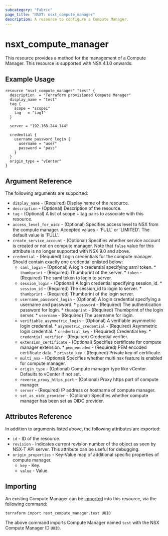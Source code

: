 ```yaml
---
subcategory: "Fabric"
page_title: "NSXT: nsxt_compute_manager"
description: A resource to configure a Compute Manager.
---
```


# nsxt_compute_manager

This resource provides a method for the management of a Compute Manager.
This resource is supported with NSX 4.1.0 onwards.

## Example Usage

```hcl
resource "nsxt_compute_manager" "test" {
  description  = "Terraform provisioned Compute Manager"
  display_name = "test"
  tag {
    scope = "scope1"
    tag   = "tag1"
  }

  server = "192.168.244.144"

  credential {
    username_password_login {
      username = "user"
      password = "pass"
    }
  }
  origin_type = "vCenter"
}
```

## Argument Reference

The following arguments are supported:

* `display_name` - (Required) Display name of the resource.
* `description` - (Optional) Description of the resource.
* `tag` - (Optional) A list of scope + tag pairs to associate with this resource.
* `access_level_for_oidc` - (Optional) Specifies access level to NSX from the compute manager. Accepted values - 'FULL' or 'LIMITED'. The default value is 'FULL'.
* `create_service_account` - (Optional) Specifies whether service account is created or not on compute manager. Note that `false` value for this attribute is no longer supported with NSX 9.0 and above.
* `credential` - (Required) Login credentials for the compute manager. Should contain exactly one credential enlisted below:
    * `saml_login` - (Optional) A login credential specifying saml token.
          * `thumbprint` - (Required) Thumbprint of the server.
          * `token` - (Required) The saml token to login to server.
    * `session_login` - (Optional) A login credential specifying session_id.
          * `session_id` - (Required) The session_id to login to server.
          * `thumbprint` - (Required) Thumbprint of the login server.
    * `username_password_login` - (Optional) A login credential specifying a username and password.
          * `password` - (Required) The authentication password for login.
          * `thumbprint` - (Required) Thumbprint of the login server.
          * `username` - (Required) The username for login.
    * `verifiable_asymmetric_login` - (Optional) A verifiable asymmetric login credential.
          * `asymmetric_credential` - (Required) Asymmetric login credential.
          * `credential_key` - (Required) Credential key.
          * `credential_verifier` - (Required) Credential verifier.
    * `extension_certificate` - (Optional) Specifies certificate for compute manager extension.
          * `pem_encoded` - (Required) PEM encoded certificate data.
          * `private_key` - (Required) Private key of certificate.
    * `multi_nsx` - (Optional) Specifies whether multi nsx feature is enabled for compute manager.
    * `origin_type` - (Optional) Compute manager type like vCenter. Defaults to vCenter if not set.
    * `reverse_proxy_https_port` - (Optional) Proxy https port of compute manager.
    * `server` - (Required) IP address or hostname of compute manager.
    * `set_as_oidc_provider` - (Optional) Specifies whether compute manager has been set as OIDC provider.

## Attributes Reference

In addition to arguments listed above, the following attributes are exported:

* `id` - ID of the resource.
* `revision` - Indicates current revision number of the object as seen by NSX-T API server. This attribute can be useful for debugging.
* `origin_properties` - Key-Value map of additional specific properties of compute manager.
    * `key` - Key.
    * `value` - Value.

## Importing

An existing Compute Manager can be [imported][docs-import] into this resource, via the following command:

[docs-import]: https://developer.hashicorp.com/terraform/cli/import

```shell
terraform import nsxt_compute_manager.test UUID
```

The above command imports Compute Manager named `test` with the NSX Compute Manager ID `UUID`.
